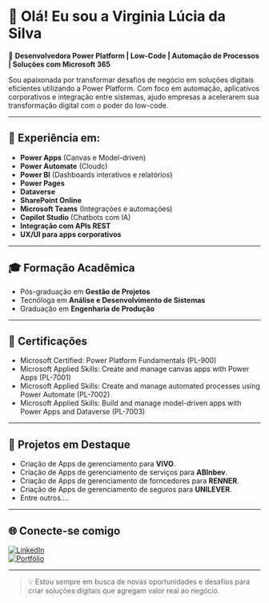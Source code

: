 # 👋 Olá! Eu sou a Virginia Lúcia da Silva

🎯 **Desenvolvedora Power Platform | Low-Code | Automação de Processos | Soluções com Microsoft 365**

Sou apaixonada por transformar desafios de negócio em soluções digitais eficientes utilizando a Power Platform. Com foco em automação, aplicativos corporativos e integração entre sistemas, ajudo empresas a acelerarem sua transformação digital com o poder do low-code.

---

## 💼 Experiência em:

- **Power Apps** (Canvas e Model-driven)
- **Power Automate** (Cloudc)
- **Power BI** (Dashboards interativos e relatórios)
- **Power Pages**
- **Dataverse**
- **SharePoint Online**
- **Microsoft Teams** (Integrações e automações)
- **Copilot Studio** (Chatbots com IA)
- **Integração com APIs REST**
- **UX/UI para apps corporativos**

---

## 🎓 Formação Acadêmica

- Pós-graduação em **Gestão de Projetos**
- Tecnóloga em **Análise e Desenvolvimento de Sistemas**
- Graduação em **Engenharia de Produção**

---

## 📜 Certificações

- Microsoft Certified: Power Platform Fundamentals (PL-900)
- Microsoft Applied Skills: Create and manage canvas apps with Power Apps (PL-7001)
- Microsoft Applied Skills: Create and manage automated processes using Power Automate (PL-7002)
- Microsoft Applied Skills: Build and manage model-driven apps with Power Apps and Dataverse (PL-7003)

---

## 🚀 Projetos em Destaque

- Criação de Apps de gerenciamento para **VIVO**.
- Criação de Apps de gerenciamento de serviços para **ABInbev**.
- Criação de Apps de gerenciamento de forncedores para **RENNER**.
- Criação de Apps de gerenciamento de seguros para **UNILEVER**.
- Entre outros....

---

## 🌐 Conecte-se comigo

[![LinkedIn](https://img.shields.io/badge/-LinkedIn-blue?logo=linkedin&style=flat-square)](https://www.linkedin.com/in/virginialsilva)  
[![Portfólio](https://img.shields.io/badge/-Portfólio-222222?style=flat-square)](https://virginia-silva.github.io/Site-Pessoal/)  

---

> 💡 Estou sempre em busca de novas oportunidades e desafios para criar soluções digitais que agregam valor real ao negócio.
